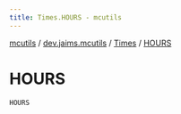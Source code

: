 ```yaml
---
title: Times.HOURS - mcutils
---
```


[mcutils](../../index.html) / [dev.jaims.mcutils](../index.html) / [Times](index.html) / [HOURS](./-h-o-u-r-s.html)

# HOURS

`HOURS`